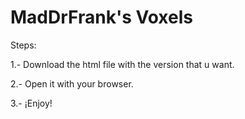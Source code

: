 # MadDrFrank's Voxels

Steps:

1.- Download the html file with the version that u want.

2.- Open it with your browser.

3.- ¡Enjoy!

